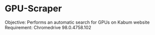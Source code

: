 # GPU-Scraper

Objective: Performs an automatic search for GPUs on Kabum website
Requirement: Chromedrive 98.0.4758.102
